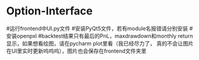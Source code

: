 # Option-Interface


#运行frontend中UI.py文件
#安装PyQt5文件，若有module名报错请分别安装
#安装openpxl
#backtest结果只有最后的PnL，maxdrawdown和monthly return显示，如果想看绘图，请在pycharm plot里看（我已经尽力了， 真的不会让图片在UI里实时更新呜呜呜），图片也会保存在frontend文件夹里
